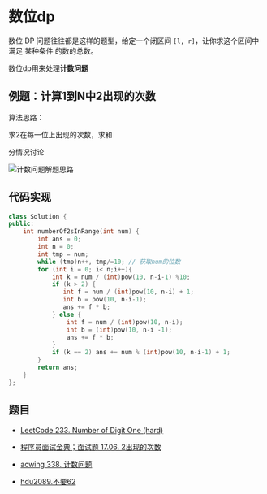 # 数位dp

数位 DP 问题往往都是这样的题型，给定一个闭区间 `[l, r]`，让你求这个区间中满足 某种条件 的数的总数。

数位dp用来处理**计数问题**

## 例题：计算1到N中2出现的次数

算法思路：

求2在每一位上出现的次数，求和

分情况讨论

![计数问题解题思路](https://muyids.oss-cn-beijing.aliyuncs.com/dp-counter.png)

## 代码实现

```cpp
class Solution {
public:
    int numberOf2sInRange(int num) {
        int ans = 0;
        int n = 0;
        int tmp = num;
        while (tmp)n++, tmp/=10; // 获取num的位数
        for (int i = 0; i< n;i++){
            int k = num / (int)pow(10, n-i-1) %10;
            if (k > 2) {
               int f = num / (int)pow(10, n-i) + 1;
               int b = pow(10, n-i-1);
               ans += f * b;
            } else {
                int f = num / (int)pow(10, n-i);
                int b = (int)pow(10, n-i -1);
                ans += f * b;
            }
            if (k == 2) ans += num % (int)pow(10, n-i-1) + 1;
        }
        return ans;
    }
};
```

## 题目

- [LeetCode 233. Number of Digit One (hard)](https://github.com/muyids/leetcode/blob/master/algorithms/201-300/233.number-of-digit-one.md)

- [程序员面试金典；面试题 17.06. 2出现的次数](https://leetcode-cn.com/problems/number-of-2s-in-range-lcci/)

- [acwing 338. 计数问题](https://www.acwing.com/problem/content/340/)

- [hdu2089.不要62](http://acm.hdu.edu.cn/showproblem.php?pid=2089)
